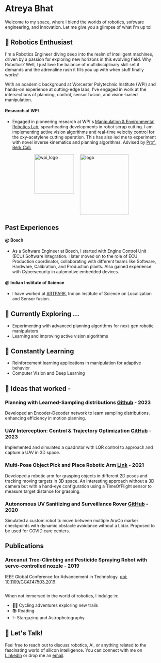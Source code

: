 # Atreya Bhat

Welcome to my space, where I blend the worlds of robotics, software engineering, and innovation. Let me give you a glimpse of what I'm up to!

## 🤖 Robotics Enthusiast
I'm a Robotics Engineer diving deep into the realm of intelligent machines, driven by a passion for exploring new horizons in this evolving field. 
Why Robotics? Well, I just love the balance of multidisciplinary skill set it demands and the adrenaline rush it fills you up with when stuff finally works!

With an academic background at Worcester Polytechnic Institute (WPI) and hands-on experience at cutting-edge labs, I've engaged in work at the intersections of planning, control, sensor fusion, and vision-based manipulation. 


#### Research at WPI
- Engaged in pioneering research at WPI's [Manipulation & Environmental Robotics Lab](https://wp.wpi.edu/merlab/), spearheading developments in robot scrap cutting. I am implementing active vision algorithms and real-time velocity control for the oxy-acetylene cutting operation. This has also led me to experiment with novel inverse kinematics and planning algorithms. Advised by [Prof. Berk Calli](https://berkcalli.com/)

<div style="display: flex; justify-content: center;">
    <img src="https://github.com/atreyabhat/atreyabhat/assets/39030188/84eaa637-7ad7-44d2-b5a1-2a8ef7f178bb" alt="wpi_logo" width="130" height="130" style="margin-right: 20px;">
    <img src="https://github.com/atreyabhat/atreyabhat/assets/39030188/25a2d719-cf2f-44d3-918d-88bae1bf82b4" alt="logo" width="160" height="200">
</div>

## Past Experiences 

#### @ Bosch
- As a Software Engineer at Bosch, I started with Engine Control Unit (ECU) Software Integration. I later moved on to the role of ECU Production coordinator, collaborating with different teams like Software, Hardware, Calibration, and Production plants. Also gained experience with Cybersecurity in automotive embedded devices.

#### @ Indian Institute of Science
- I have worked at [ARTPARK](https://artpark.in/), Indian Institute of Science on Localization and Sensor fusion.

## 🔭 Currently Exploring ...
- Experimenting with advanced planning algorithms for next-gen robotic manipulators
- Learning and improving active vision algorithms


## 🌱 Constantly Learning
- Reinforcement learning applications in manipulation for adaptive behavior
- Computer Vision and Deep Learning


## 🔬 Ideas that worked - 

### Planning with Learned-Sampling distributions [Github](https://github.com/atreyabhat/LearnedSampling_CVAE/tree/main) - 2023
Developed an Encoder-Decoder network to learn sampling distributions, enhancing efficiency in motion planning.

### UAV Interception: Control & Trajectory Optimization [GitHub](https://github.com/atreyabhat/UAV-Interception) - 2023
Implemented and simulated a quadrotor with LQR control to approach and capture a UAV in 3D space. 

### Multi-Pose Object Pick and Place Robotic Arm [Link](https://drive.google.com/file/d/1LRGVmkzXYezZlSfqbuO5ebVDnbXRpKTM/view?usp=sharing) - 2021
Developed a robotic arm for grasping objects in different 2D poses and tracking moving targets in 3D space. An interesting approach without a 3D camera but with a hand-eye configuration using a TimeOfFlight sensor to measure target distance for grasping. 

### Autonomous UV Sanitizing and Surveillance Rover [GitHub](https://github.com/atreyabhat/Aruco-Detector-and-Follower/tree/main) - 2020
Simulated a custom robot to move between multiple AruCo marker checkpoints with dynamic obstacle avoidance without a Lidar. Proposed to be used for COVID care centers.


## Publications

### Arecanut Tree-Climbing and Pesticide Spraying Robot with servo-controlled nozzle - 2019
IEEE Global Conference for Advancement in Technology. [doi: 10.1109/GCAT47503.2019](https://doi.org/10.1109/GCAT47503.2019.8978452)

##

When not immersed in the world of robotics, I indulge in:
- 🚴‍♂️ Cycling adventures exploring new trails
- 📚 Reading
- ✨ Stargazing and Astrophotography

## 💬 Let's Talk!
Feel free to reach out to discuss robotics, AI, or anything related to the fascinating world of silicon intelligence. 
You can connect with me on [LinkedIn](https://linkedin.com/in/atreya-bhat) or drop me an [email](mailto:agbhat@wpi.edu).

<!-- Feel free to add more sections, projects, or details as per your liking! -->
